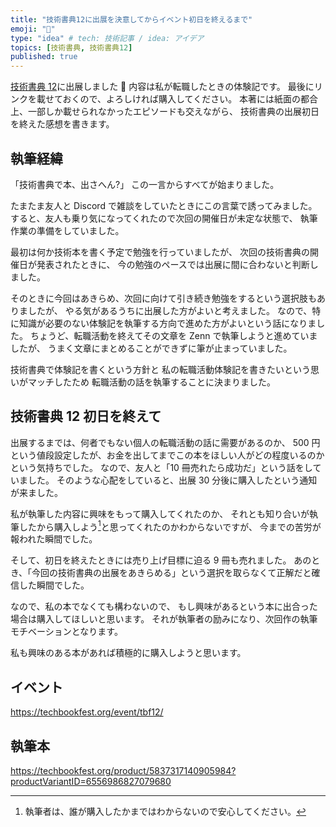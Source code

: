```yaml
---
title: "技術書典12に出展を決意してからイベント初日を終えるまで"
emoji: "🥳"
type: "idea" # tech: 技術記事 / idea: アイデア
topics: [技術書典, 技術書典12]
published: true
---
```


[技術書典 12](https://techbookfest.org/event/tbf12/)に出展しました 🎉
内容は私が転職したときの体験記です。
最後にリンクを載せておくので、よろしければ購入してください。
本著には紙面の都合上、一部しか載せられなかったエピソードも交えながら、
技術書典の出展初日を終えた感想を書きます。

## 執筆経緯

「技術書典で本、出さへん?」
この一言からすべてが始まりました。

たまたま友人と Discord で雑談をしていたときにこの言葉で誘ってみました。
すると、友人も乗り気になってくれたので次回の開催日が未定な状態で、
執筆作業の準備をしていました。

最初は何か技術本を書く予定で勉強を行っていましたが、
次回の技術書典の開催日が発表されたときに、
今の勉強のペースでは出展に間に合わないと判断しました。

そのときに今回はあきらめ、次回に向けて引き続き勉強をするという選択肢もありましたが、
やる気があるうちに出展した方がよいと考えました。
なので、特に知識が必要のない体験記を執筆する方向で進めた方がよいという話になりました。
ちょうど、転職活動を終えてその文章を Zenn で執筆しようと進めていましたが、
うまく文章にまとめることができずに筆が止まっていました。

技術書典で体験記を書くという方針と
私の転職活動体験記を書きたいという思いがマッチしたため
転職活動の話を執筆することに決まりました。

## 技術書典 12 初日を終えて

出展するまでは、何者でもない個人の転職活動の話に需要があるのか、
500 円という値段設定したが、お金を出してまでこの本をほしい人がどの程度いるのかという気持ちでした。
なので、友人と「10 冊売れたら成功だ」という話をしていました。
そのような心配をしていると、出展 30 分後に購入したという通知が来ました。

私が執筆した内容に興味をもって購入してくれたのか、
それとも知り合いが執筆したから購入しよう[^1]と思ってくれたのかわからないですが、
今までの苦労が報われた瞬間でした。

そして、初日を終えたときには売り上げ目標に迫る 9 冊も売れました。
あのとき、「今回の技術書典の出展をあきらめる」という選択を取らなくて正解だと確信した瞬間でした。

なので、私の本でなくても構わないので、
もし興味があるという本に出合った場合は購入してほしいと思います。
それが執筆者の励みになり、次回作の執筆モチベーションとなります。

私も興味のある本があれば積極的に購入しようと思います。

[^1]: 執筆者は、誰が購入したかまではわからないので安心してください。

## イベント

https://techbookfest.org/event/tbf12/

## 執筆本

https://techbookfest.org/product/5837317140905984?productVariantID=6556986827079680
